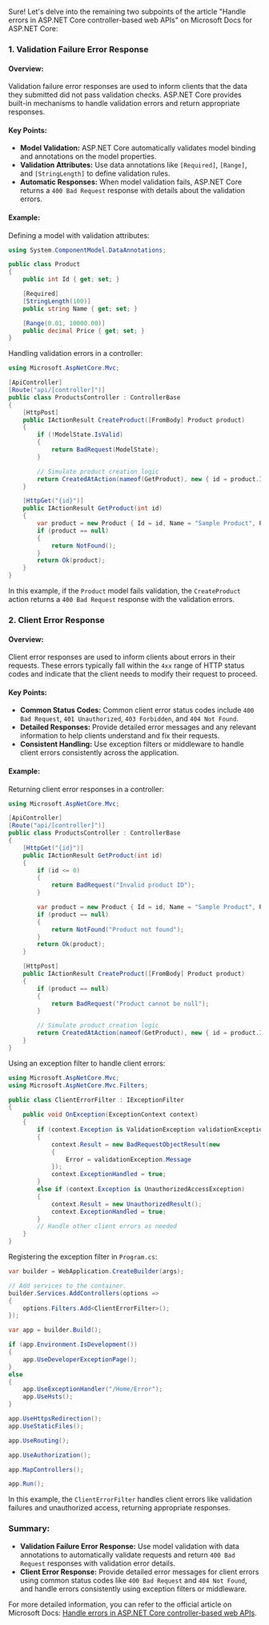 Sure! Let's delve into the remaining two subpoints of the article "Handle errors in ASP.NET Core controller-based web APIs" on Microsoft Docs for ASP.NET Core:

### 1. Validation Failure Error Response

#### Overview:
Validation failure error responses are used to inform clients that the data they submitted did not pass validation checks. ASP.NET Core provides built-in mechanisms to handle validation errors and return appropriate responses.

#### Key Points:
- **Model Validation:** ASP.NET Core automatically validates model binding and annotations on the model properties.
- **Validation Attributes:** Use data annotations like `[Required]`, `[Range]`, and `[StringLength]` to define validation rules.
- **Automatic Responses:** When model validation fails, ASP.NET Core returns a `400 Bad Request` response with details about the validation errors.

#### Example:
Defining a model with validation attributes:

```csharp name=Product.cs
using System.ComponentModel.DataAnnotations;

public class Product
{
    public int Id { get; set; }

    [Required]
    [StringLength(100)]
    public string Name { get; set; }

    [Range(0.01, 10000.00)]
    public decimal Price { get; set; }
}
```

Handling validation errors in a controller:

```csharp name=ProductsController.cs
using Microsoft.AspNetCore.Mvc;

[ApiController]
[Route("api/[controller]")]
public class ProductsController : ControllerBase
{
    [HttpPost]
    public IActionResult CreateProduct([FromBody] Product product)
    {
        if (!ModelState.IsValid)
        {
            return BadRequest(ModelState);
        }

        // Simulate product creation logic
        return CreatedAtAction(nameof(GetProduct), new { id = product.Id }, product);
    }

    [HttpGet("{id}")]
    public IActionResult GetProduct(int id)
    {
        var product = new Product { Id = id, Name = "Sample Product", Price = 9.99M };
        if (product == null)
        {
            return NotFound();
        }
        return Ok(product);
    }
}
```

In this example, if the `Product` model fails validation, the `CreateProduct` action returns a `400 Bad Request` response with the validation errors.

### 2. Client Error Response

#### Overview:
Client error responses are used to inform clients about errors in their requests. These errors typically fall within the `4xx` range of HTTP status codes and indicate that the client needs to modify their request to proceed.

#### Key Points:
- **Common Status Codes:** Common client error status codes include `400 Bad Request`, `401 Unauthorized`, `403 Forbidden`, and `404 Not Found`.
- **Detailed Responses:** Provide detailed error messages and any relevant information to help clients understand and fix their requests.
- **Consistent Handling:** Use exception filters or middleware to handle client errors consistently across the application.

#### Example:
Returning client error responses in a controller:

```csharp name=ProductsController.cs
using Microsoft.AspNetCore.Mvc;

[ApiController]
[Route("api/[controller]")]
public class ProductsController : ControllerBase
{
    [HttpGet("{id}")]
    public IActionResult GetProduct(int id)
    {
        if (id <= 0)
        {
            return BadRequest("Invalid product ID");
        }

        var product = new Product { Id = id, Name = "Sample Product", Price = 9.99M };
        if (product == null)
        {
            return NotFound("Product not found");
        }
        return Ok(product);
    }

    [HttpPost]
    public IActionResult CreateProduct([FromBody] Product product)
    {
        if (product == null)
        {
            return BadRequest("Product cannot be null");
        }

        // Simulate product creation logic
        return CreatedAtAction(nameof(GetProduct), new { id = product.Id }, product);
    }
}
```

Using an exception filter to handle client errors:

```csharp name=ClientErrorFilter.cs
using Microsoft.AspNetCore.Mvc;
using Microsoft.AspNetCore.Mvc.Filters;

public class ClientErrorFilter : IExceptionFilter
{
    public void OnException(ExceptionContext context)
    {
        if (context.Exception is ValidationException validationException)
        {
            context.Result = new BadRequestObjectResult(new
            {
                Error = validationException.Message
            });
            context.ExceptionHandled = true;
        }
        else if (context.Exception is UnauthorizedAccessException)
        {
            context.Result = new UnauthorizedResult();
            context.ExceptionHandled = true;
        }
        // Handle other client errors as needed
    }
}
```

Registering the exception filter in `Program.cs`:

```csharp name=Program.cs
var builder = WebApplication.CreateBuilder(args);

// Add services to the container.
builder.Services.AddControllers(options =>
{
    options.Filters.Add<ClientErrorFilter>();
});

var app = builder.Build();

if (app.Environment.IsDevelopment())
{
    app.UseDeveloperExceptionPage();
}
else
{
    app.UseExceptionHandler("/Home/Error");
    app.UseHsts();
}

app.UseHttpsRedirection();
app.UseStaticFiles();

app.UseRouting();

app.UseAuthorization();

app.MapControllers();

app.Run();
```

In this example, the `ClientErrorFilter` handles client errors like validation failures and unauthorized access, returning appropriate responses.

### Summary:

- **Validation Failure Error Response:** Use model validation with data annotations to automatically validate requests and return `400 Bad Request` responses with validation error details.
- **Client Error Response:** Provide detailed error messages for client errors using common status codes like `400 Bad Request` and `404 Not Found`, and handle errors consistently using exception filters or middleware.

For more detailed information, you can refer to the official article on Microsoft Docs: [Handle errors in ASP.NET Core controller-based web APIs](https://docs.microsoft.com/en-us/aspnet/core/web-api/handle-errors).